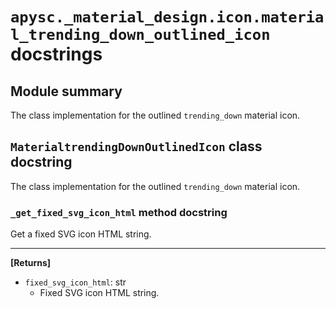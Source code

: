 # `apysc._material_design.icon.material_trending_down_outlined_icon` docstrings

## Module summary

The class implementation for the outlined `trending_down` material icon.

## `MaterialtrendingDownOutlinedIcon` class docstring

The class implementation for the outlined `trending_down` material icon.

### `_get_fixed_svg_icon_html` method docstring

Get a fixed SVG icon HTML string.<hr>

**[Returns]**

- `fixed_svg_icon_html`: str
  - Fixed SVG icon HTML string.